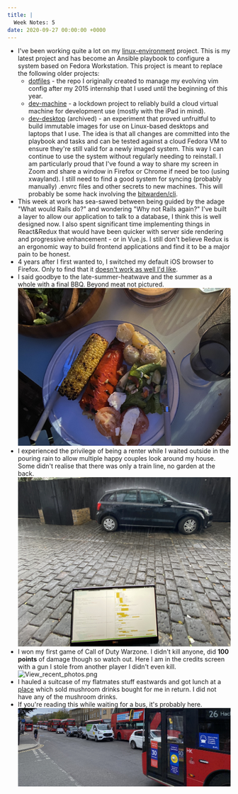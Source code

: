 ```yaml
---
title: |
  Week Notes: 5
date: 2020-09-27 00:00:00 +0000
---
```


- I've been working quite a lot on my [linux-environment](https://github.com/charlieegan3/linux-environment) project. This is my latest project and has become an Ansible playbook to configure a system based on Fedora Workstation. This project is meant to replace the following older projects:
    - [dotfiles](https://github.com/charlieegan3/dotfiles) - the repo I originally created to manage my evolving vim config after my 2015 internship that I used until the beginning of this year.
    - [dev-machine](https://github.com/charlieegan3/dev-machine) - a lockdown project to reliably build a cloud virtual machine for development use (mostly with the iPad in mind).
    - [dev-desktop](https://github.com/charlieegan3/dev-desktop) (archived) - an experiment that proved unfruitful to build immutable images for use on Linux-based desktops and laptops that I use.
    The idea is that all changes are committed into the playbook and tasks and can be tested against a cloud Fedora VM to ensure they're still valid for a newly imaged system. This way I can continue to use the system without regularly needing to reinstall. I am particularly proud that I've found a way to share my screen in Zoom and share a window in Firefox or Chrome if need be too (using xwayland).
    I still need to find a good system for syncing (probably manually) .envrc files and other secrets to new machines. This will probably be some hack involving the [bitwarden/cli](https://github.com/bitwarden/cli).
- This week at work has sea-sawed between being guided by the adage "What would Rails do?" and wondering "Why not Rails again?" I've built a layer to allow our application to talk to a database, I think this is well designed now. I also spent significant time implementing things in React&Redux that would have been quicker with server side rendering and progressive enhancement - or in Vue.js. I still don't believe Redux is an ergonomic way to build frontend applications and find it to be a major pain to be honest.
- 4 years after I first wanted to, I switched my default iOS browser to Firefox. Only to find that it [doesn't work as well I'd like](https://github.com/mozilla-mobile/firefox-ios/issues/7349).
- I said goodbye to the late-summer-heatwave and the summer as a whole with a final BBQ. Beyond meat not pictured.
    ![5E5C2292-42B7-4962-A2E5-98B7C6FA1AE4.jpeg](5E5C2292-42B7-4962-A2E5-98B7C6FA1AE4.jpeg)
- I experienced the privilege of being a renter while I waited outside in the pouring rain to allow multiple happy couples look around my house. Some didn't realise that there was only a train line, no garden at the back.
    ![8493F87B-1483-41C4-BD6B-9CB5CDB5A8DA.jpeg](8493F87B-1483-41C4-BD6B-9CB5CDB5A8DA.jpeg)
- I won my first game of Call of Duty Warzone. I didn't kill anyone, did **100 points** of damage though so watch out. Here I am in the credits screen with a gun I stole from another player I didn't even kill.
    ![View_recent_photos.png](View_recent_photos.png)
- I hauled a suitcase of my flatmates stuff eastwards and got lunch at a [place](https://www.loveshackldn.com/) which sold mushroom drinks bought for me in return. I did not have any of the mushroom drinks.
- If you're reading this while waiting for a bus, it's probably here.
    ![10A5B86C-11D7-4552-A83E-8E5D65C6BE21.jpeg](10A5B86C-11D7-4552-A83E-8E5D65C6BE21.jpeg)
